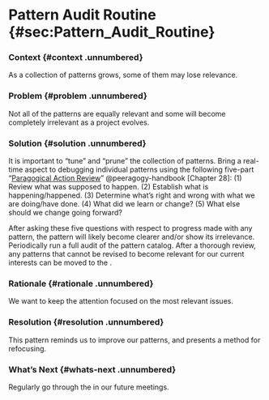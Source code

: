 Pattern Audit Routine {#sec:Pattern_Audit_Routine}
=====================

### Context {#context .unnumbered}

As a collection of patterns grows, some of them may lose relevance.

### Problem {#problem .unnumbered}

Not all of the patterns are equally relevant and some will become
completely irrelevant as a project evolves.

### Solution {#solution .unnumbered}

It is important to “tune” and “prune” the collection of patterns. Bring
a real-time aspect to debugging individual patterns using the following
five-part “[Paragogical Action
Review](http://metameso.org/~joe/docs/The-Paragogical-Action-Review.pdf)”
@peeragogy-handbook [Chapter 28]: (1) Review what was supposed to
happen. (2) Establish what is happening/happened. (3) Determine what’s
right and wrong with what we are doing/have done. (4) What did we learn
or change? (5) What else should we change going forward?

After asking these five questions with respect to progress made with any
pattern, the pattern will likely become clearer and/or show its
irrelevance. Periodically run a full audit of the pattern catalog. After
a thorough review, any patterns that cannot be revised to become
relevant for our current interests can be moved to the .

### Rationale {#rationale .unnumbered}

We want to keep the attention focused on the most relevant issues.

### Resolution {#resolution .unnumbered}

This pattern reminds us to improve our patterns, and presents a method
for refocusing.

### What’s Next {#whats-next .unnumbered}

Regularly go through the in our future meetings.


